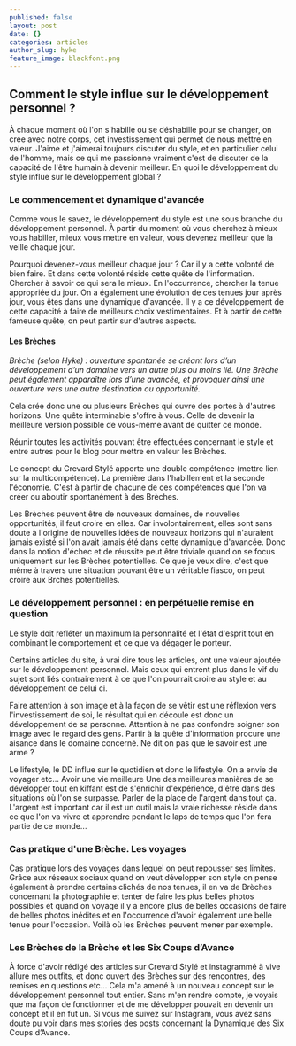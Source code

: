 ```yaml
---
published: false
layout: post
date: {}
categories: articles
author_slug: hyke
feature_image: blackfont.png
---
```

## Comment le style influe sur le développement personnel ?

À chaque moment où l'on s'habille ou se déshabille pour se changer, on crée avec notre corps, cet investissement qui permet de nous mettre en valeur. 
J'aime et j'aimerai toujours discuter du style, et en particulier celui de l'homme, mais ce qui me passionne vraiment c'est de discuter de la capacité de l'être humain à devenir meilleur. En quoi le développement du style influe sur le développement global ? 

### Le commencement et dynamique d'avancée

Comme vous le savez, le développement du style est une sous branche du développement personnel. À partir du moment où vous cherchez à mieux vous habiller, mieux vous mettre en valeur, vous devenez meilleur que la veille chaque jour. 

Pourquoi devenez-vous meilleur chaque jour ? Car il y a cette volonté de bien faire. Et dans cette volonté réside cette quête de l'information. Chercher à savoir ce qui sera le mieux. En l'occurrence, chercher la tenue appropriée du jour. On a également une évolution de ces tenues jour après jour, vous êtes dans une dynamique d'avancée.
Il y a ce développement de cette capacité à faire de meilleurs choix vestimentaires.
Et à partir de cette fameuse quête, on peut partir sur d'autres aspects. 
 

#### Les Brèches

*Brèche (selon Hyke) : ouverture spontanée se créant lors d’un développement d’un domaine vers un autre plus ou moins lié. Une Brèche peut également apparaître lors d’une avancée, et provoquer ainsi une ouverture vers une autre destination ou opportunité.*

Cela crée donc une ou plusieurs Brèches qui ouvre des portes à d'autres horizons. Une quête interminable s'offre à vous. Celle de devenir la meilleure version possible de vous-même avant de quitter ce monde.

Réunir toutes les activités pouvant être effectuées concernant le style et entre autres pour le blog pour mettre en valeur les Brèches. 

Le concept du Crevard Stylé apporte une double compétence (mettre lien sur la multicompétence). La première dans l'habillement et la seconde l'économie. C'est à partir de chacune de ces compétences que l'on va créer ou aboutir spontanément à des Brèches. 

Les Brèches peuvent être de nouveaux domaines, de nouvelles opportunités, il faut croire en elles. Car involontairement, elles sont sans doute à l'origine de nouvelles idées de nouveaux horizons qui n'auraient jamais existé si l'on avait jamais été dans cette dynamique d'avancée. Donc dans la notion d'échec et de réussite peut être triviale quand on se focus uniquement sur les Brèches potentielles. Ce que je veux dire, c'est que même à travers une situation pouvant être un véritable fiasco, on peut croire aux Brches potentielles.

### Le développement personnel : en perpétuelle remise en question 

Le style doit refléter un maximum la personnalité et l'état d'esprit tout en combinant le comportement et ce que va dégager le porteur. 

Certains articles du site, à vrai dire tous les articles, ont une valeur ajoutée sur le développement personnel. Mais ceux qui entrent plus dans le vif du sujet sont liés contrairement à ce que l'on pourrait croire au style et au développement de celui ci. 

Faire attention à son image et à la façon de se vêtir est une réflexion vers l'investissement de soi, le résultat qui en découle est donc un développement de sa personne. Attention à ne pas confondre soigner son image avec le regard des gens. Partir à la quête d'information procure une aisance dans le domaine concerné. Ne dit on pas que le savoir est une arme ?

Le lifestyle, le DD influe sur le quotidien et donc le lifestyle. On a envie de voyager etc... Avoir une vie meilleure 
Une des meilleures manières de se développer tout en kiffant est de s'enrichir d'expérience, d'être dans des situations où l'on se surpasse. 
Parler de la place de l'argent dans tout ça. L'argent est important car il est un outil mais la vraie richesse réside dans ce que l'on va vivre et apprendre pendant le laps de temps que l'on fera partie de ce monde...

### Cas pratique d'une Brèche. Les voyages

Cas pratique lors des voyages dans lequel on peut repousser ses limites. Grâce aux réseaux sociaux quand on veut développer son style on pense également à prendre certains clichés de nos tenues, il en va de Brèches concernant la photographie et tenter de faire les plus belles photos possibles et quand on voyage il y a encore plus de belles occasions de faire de belles photos inédites et en l'occurrence d'avoir également une belle tenue pour l'occasion. Voilà où les Brèches peuvent mener par exemple.

### Les Brèches de la Brèche et les Six Coups d’Avance

À force d'avoir rédigé des articles sur Crevard Stylé et instagrammé à vive allure mes outfits, et donc ouvert des Brèches sur des rencontres, des remises en questions etc... Cela m'a amené à un nouveau concept sur le développement personnel tout entier. Sans m'en rendre compte, je voyais que ma façon de fonctionner et de me développer pouvait en devenir un concept et il en fut un. 
Si vous me suivez sur Instagram, vous avez sans doute pu voir dans mes stories des posts concernant la Dynamique des Six Coups d’Avance.
